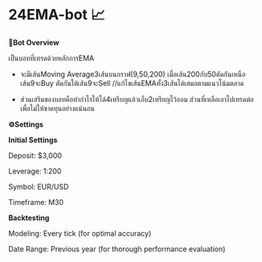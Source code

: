 # 24EMA-bot 📈
**🌟Bot Overview**

เป็นบอทที่เทรดด้วยหลักการEMA 

- จะมีเส้นMoving Average3เส้นบนกราฟ(9,50,200) เมื่อเส้น200กับ50ตัดกันเหนือเส้น9จะBuy ตัดกันใต้เส้น9จะSell //แก้ไขเส้นEMAทั้ง3เส้นได้เสมอตามแนวโน้มตลาด

- ส่วนเสริมของบอทคือทำกำไรให้ได้4เหรียญแล้วเก็บ2เหรียญไว้ออม ส่วนที่เหลือเอาไปเทรดต่อเพื่อไม่ให้ขาดทุนอย่างแน่นอน


**⚙️Settings**

**Initial Settings**

Deposit: $3,000

Leverage: 1:200

Symbol: EUR/USD

Timeframe: M30

**Backtesting**

Modeling: Every tick (for optimal accuracy)

Date Range: Previous year (for thorough performance evaluation)

